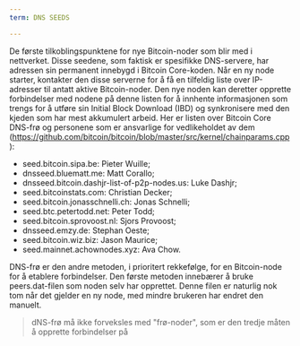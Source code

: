 ```yaml
---
term: DNS SEEDS

---
```

De første tilkoblingspunktene for nye Bitcoin-noder som blir med i nettverket. Disse seedene, som faktisk er spesifikke DNS-servere, har adressen sin permanent innebygd i Bitcoin Core-koden. Når en ny node starter, kontakter den disse serverne for å få en tilfeldig liste over IP-adresser til antatt aktive Bitcoin-noder. Den nye noden kan deretter opprette forbindelser med nodene på denne listen for å innhente informasjonen som trengs for å utføre sin Initial Block Download (IBD) og synkronisere med den kjeden som har mest akkumulert arbeid. Her er listen over Bitcoin Core DNS-frø og personene som er ansvarlige for vedlikeholdet av dem (https://github.com/bitcoin/bitcoin/blob/master/src/kernel/chainparams.cpp):


- seed.bitcoin.sipa.be: Pieter Wuille;
- dnsseed.bluematt.me: Matt Corallo;
- dnsseed.bitcoin.dashjr-list-of-p2p-nodes.us: Luke Dashjr;
- seed.bitcoinstats.com: Christian Decker;
- seed.bitcoin.jonasschnelli.ch: Jonas Schnelli;
- seed.btc.petertodd.net: Peter Todd;
- seed.bitcoin.sprovoost.nl: Sjors Provoost;
- dnsseed.emzy.de: Stephan Oeste;
- seed.bitcoin.wiz.biz: Jason Maurice;
- seed.mainnet.achownodes.xyz: Ava Chow.

DNS-frø er den andre metoden, i prioritert rekkefølge, for en Bitcoin-node for å etablere forbindelser. Den første metoden innebærer å bruke peers.dat-filen som noden selv har opprettet. Denne filen er naturlig nok tom når det gjelder en ny node, med mindre brukeren har endret den manuelt.

> dNS-frø må ikke forveksles med "frø-noder", som er den tredje måten å opprette forbindelser på